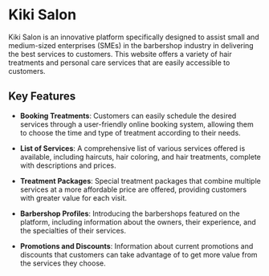 # Kiki Salon

Kiki Salon is an innovative platform specifically designed to assist small and medium-sized enterprises (SMEs) in the barbershop industry in delivering the best services to customers. This website offers a variety of hair treatments and personal care services that are easily accessible to customers.

## Key Features

- **Booking Treatments**: Customers can easily schedule the desired services through a user-friendly online booking system, allowing them to choose the time and type of treatment according to their needs.

- **List of Services**: A comprehensive list of various services offered is available, including haircuts, hair coloring, and hair treatments, complete with descriptions and prices.

- **Treatment Packages**: Special treatment packages that combine multiple services at a more affordable price are offered, providing customers with greater value for each visit.

- **Barbershop Profiles**: Introducing the barbershops featured on the platform, including information about the owners, their experience, and the specialties of their services.

- **Promotions and Discounts**: Information about current promotions and discounts that customers can take advantage of to get more value from the services they choose.
